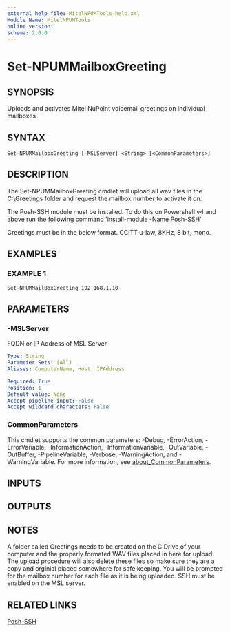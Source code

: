 ```yaml
---
external help file: MitelNPUMTools-help.xml
Module Name: MitelNPUMTools
online version:
schema: 2.0.0
---
```


# Set-NPUMMailboxGreeting

## SYNOPSIS
Uploads and activates Mitel NuPoint voicemail greetings on individual mailboxes

## SYNTAX

```
Set-NPUMMailboxGreeting [-MSLServer] <String> [<CommonParameters>]
```

## DESCRIPTION
The Set-NPUMMailboxGreeting cmdlet will upload all wav files in the C:\Greetings folder and request the mailbox number to activate it on.

The Posh-SSH module must be installed.
To do this on Powershell v4 and above run the following command 'install-module -Name Posh-SSH'

Greetings must be in the below format. 
CCITT u-law, 8KHz, 8 bit, mono.

## EXAMPLES

### EXAMPLE 1
```
Set-NPUMMailBoxGreeting 192.168.1.10
```

## PARAMETERS

### -MSLServer
FQDN or IP Address of MSL Server

```yaml
Type: String
Parameter Sets: (All)
Aliases: ComputerName, Host, IPAddress

Required: True
Position: 1
Default value: None
Accept pipeline input: False
Accept wildcard characters: False
```

### CommonParameters
This cmdlet supports the common parameters: -Debug, -ErrorAction, -ErrorVariable, -InformationAction, -InformationVariable, -OutVariable, -OutBuffer, -PipelineVariable, -Verbose, -WarningAction, and -WarningVariable. For more information, see [about_CommonParameters](http://go.microsoft.com/fwlink/?LinkID=113216).

## INPUTS

## OUTPUTS

## NOTES
A folder called Greetings needs to be created on the C Drive of your computer and the properly formated WAV files placed in here for upload.
The upload
procedure will also delete these files so make sure they are a copy and orginial placed somewhere for safe keeping.
You will be prompted for the mailbox number for each file as it is being uploaded.
SSH must be enabled on the MSL server.

## RELATED LINKS

[Posh-SSH]()

